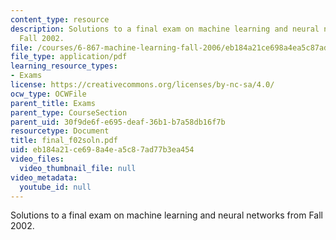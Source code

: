```yaml
---
content_type: resource
description: Solutions to a final exam on machine learning and neural networks from
  Fall 2002.
file: /courses/6-867-machine-learning-fall-2006/eb184a21ce698a4ea5c87ad77b3ea454_final_f02soln.pdf
file_type: application/pdf
learning_resource_types:
- Exams
license: https://creativecommons.org/licenses/by-nc-sa/4.0/
ocw_type: OCWFile
parent_title: Exams
parent_type: CourseSection
parent_uid: 30f9de6f-e695-deaf-36b1-b7a58db16f7b
resourcetype: Document
title: final_f02soln.pdf
uid: eb184a21-ce69-8a4e-a5c8-7ad77b3ea454
video_files:
  video_thumbnail_file: null
video_metadata:
  youtube_id: null
---
```

Solutions to a final exam on machine learning and neural networks from Fall 2002.